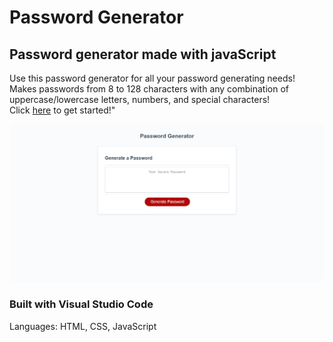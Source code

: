 # Password Generator 

## Password generator made with javaScript

Use this password generator for all your password generating needs! Makes passwords from 8 to 128 characters with any combination of uppercase/lowercase letters, numbers, and special characters! </br>
Click <a href ="https://napo-100.github.io/challenge-three-password-generator/">here</a> to get started!"

<img src="assets\images\screencapture-napo-100-github-io-challenge-three-password-generator-2020-08-22-21_23_32.png">



### Built with Visual Studio Code
Languages: HTML, CSS, JavaScript
